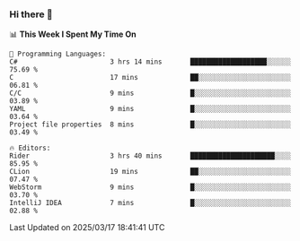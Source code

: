 ### Hi there 👋

<!--
**asdf12303116/asdf12303116** is a ✨ _special_ ✨ repository because its `README.md` (this file) appears on your GitHub profile.

Here are some ideas to get you started:

- 🔭 I’m currently working on ...
- 🌱 I’m currently learning ...
- 👯 I’m looking to collaborate on ...
- 🤔 I’m looking for help with ...
- 💬 Ask me about ...
- 📫 How to reach me: ...
- 😄 Pronouns: ...
- ⚡ Fun fact: ...
-->

<!--START_SECTION:waka-->
📊 **This Week I Spent My Time On** 

```text
💬 Programming Languages: 
C#                       3 hrs 14 mins       ███████████████████░░░░░░   75.69 % 
C                        17 mins             ██░░░░░░░░░░░░░░░░░░░░░░░   06.81 % 
C/C                      9 mins              █░░░░░░░░░░░░░░░░░░░░░░░░   03.89 % 
YAML                     9 mins              █░░░░░░░░░░░░░░░░░░░░░░░░   03.64 % 
Project file properties  8 mins              █░░░░░░░░░░░░░░░░░░░░░░░░   03.49 % 

🔥 Editors: 
Rider                    3 hrs 40 mins       █████████████████████░░░░   85.95 % 
CLion                    19 mins             ██░░░░░░░░░░░░░░░░░░░░░░░   07.47 % 
WebStorm                 9 mins              █░░░░░░░░░░░░░░░░░░░░░░░░   03.70 % 
IntelliJ IDEA            7 mins              █░░░░░░░░░░░░░░░░░░░░░░░░   02.88 % 
```


 Last Updated on 2025/03/17 18:41:41 UTC
<!--END_SECTION:waka-->
